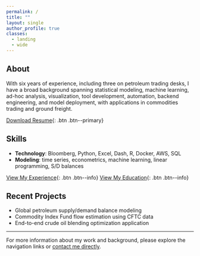 ```yaml
---
permalink: /
title: ""
layout: single
author_profile: true
classes:
  - landing
  - wide
---
```



## About

With six years of experience, including three on petroleum trading desks, I have a broad background spanning statistical modeling, machine learning, ad-hoc analysis, visualization, tool development, automation, backend engineering, and model deployment, with applications in commodities trading and ground freight.

[<i class="fas fa-download" aria-hidden="true"></i> Download Resume](/assets/files/resume.pdf){: .btn .btn--primary}



## Skills

- **Technology**: Bloomberg, Python, Excel, Dash, R, Docker, AWS, SQL
- **Modeling**: time series, econometrics, machine learning, linear programming, S/D balances


[View My Experience](/experience/){: .btn .btn--info} [View My Education](/education/){: .btn .btn--info}

## Recent Projects

- Global petroleum supply/demand balance modeling
- Commodity Index Fund flow estimation using CFTC data
- End-to-end crude oil blending optimization application

---

For more information about my work and background, please explore the navigation links or [contact me directly](/contact/).
